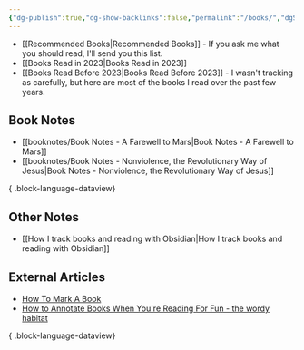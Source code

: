 ```yaml
---
{"dg-publish":true,"dg-show-backlinks":false,"permalink":"/books/","dgShowBacklinks":false,"dgPassFrontmatter":true}
---
```



* [[Recommended Books\|Recommended Books]] - If you ask me what you should read, I'll send you this list.
* [[Books Read in 2023\|Books Read in 2023]]
* [[Books Read Before 2023\|Books Read Before 2023]] - I wasn't tracking as carefully, but here are most of the books I read over the past few years.

## Book Notes

- [[booknotes/Book Notes - A Farewell to Mars\|Book Notes - A Farewell to Mars]]
- [[booknotes/Book Notes - Nonviolence, the Revolutionary Way of Jesus\|Book Notes - Nonviolence, the Revolutionary Way of Jesus]]

{ .block-language-dataview}

## Other Notes

* [[How I track books and reading with Obsidian\|How I track books and reading with Obsidian]]

## External Articles

- [How To Mark A Book](https://www.maebrussell.com/Articles%20and%20Notes/How%20To%20Mark%20A%20Book.html)
- [How to Annotate Books When You're Reading For Fun - the wordy habitat](https://thewordyhabitat.com/how-to-annotate-books-reading-for-fun/)

{ .block-language-dataview}